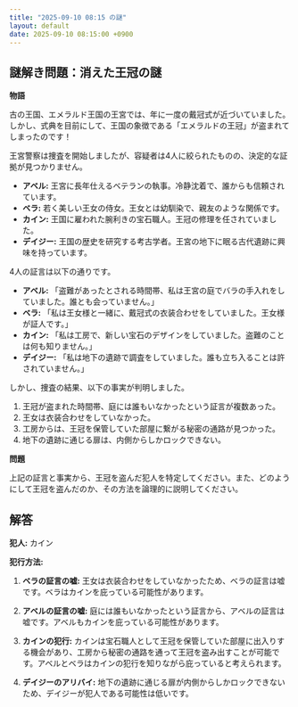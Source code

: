 ```yaml
---
title: "2025-09-10 08:15 の謎"
layout: default
date: 2025-09-10 08:15:00 +0900
---
```

## 謎解き問題：消えた王冠の謎

**物語**

古の王国、エメラルド王国の王宮では、年に一度の戴冠式が近づいていました。しかし、式典を目前にして、王国の象徴である「エメラルドの王冠」が盗まれてしまったのです！

王宮警察は捜査を開始しましたが、容疑者は4人に絞られたものの、決定的な証拠が見つかりません。

*   **アベル:** 王宮に長年仕えるベテランの執事。冷静沈着で、誰からも信頼されています。
*   **ベラ:** 若く美しい王女の侍女。王女とは幼馴染で、親友のような関係です。
*   **カイン:** 王国に雇われた腕利きの宝石職人。王冠の修理を任されていました。
*   **デイジー:** 王国の歴史を研究する考古学者。王宮の地下に眠る古代遺跡に興味を持っています。

4人の証言は以下の通りです。

*   **アベル:** 「盗難があったとされる時間帯、私は王宮の庭でバラの手入れをしていました。誰とも会っていません。」
*   **ベラ:** 「私は王女様と一緒に、戴冠式の衣装合わせをしていました。王女様が証人です。」
*   **カイン:** 「私は工房で、新しい宝石のデザインをしていました。盗難のことは何も知りません。」
*   **デイジー:** 「私は地下の遺跡で調査をしていました。誰も立ち入ることは許されていません。」

しかし、捜査の結果、以下の事実が判明しました。

1.  王冠が盗まれた時間帯、庭には誰もいなかったという証言が複数あった。
2.  王女は衣装合わせをしていなかった。
3.  工房からは、王冠を保管していた部屋に繋がる秘密の通路が見つかった。
4.  地下の遺跡に通じる扉は、内側からしかロックできない。

**問題**

上記の証言と事実から、王冠を盗んだ犯人を特定してください。また、どのようにして王冠を盗んだのか、その方法を論理的に説明してください。

## 解答

**犯人:** カイン

**犯行方法:**

1.  **ベラの証言の嘘:** 王女は衣装合わせをしていなかったため、ベラの証言は嘘です。ベラはカインを庇っている可能性があります。

2.  **アベルの証言の嘘:** 庭には誰もいなかったという証言から、アベルの証言は嘘です。アベルもカインを庇っている可能性があります。

3.  **カインの犯行:** カインは宝石職人として王冠を保管していた部屋に出入りする機会があり、工房から秘密の通路を通って王冠を盗み出すことが可能です。アベルとベラはカインの犯行を知りながら庇っていると考えられます。

4.  **デイジーのアリバイ:** 地下の遺跡に通じる扉が内側からしかロックできないため、デイジーが犯人である可能性は低いです。
